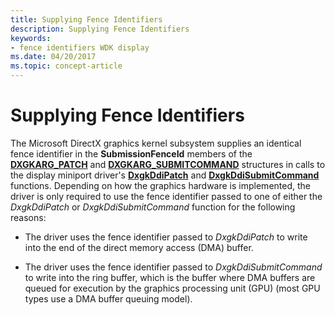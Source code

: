 ```yaml
---
title: Supplying Fence Identifiers
description: Supplying Fence Identifiers
keywords:
- fence identifiers WDK display
ms.date: 04/20/2017
ms.topic: concept-article
---
```


# Supplying Fence Identifiers


The Microsoft DirectX graphics kernel subsystem supplies an identical fence identifier in the **SubmissionFenceId** members of the [**DXGKARG\_PATCH**](/windows-hardware/drivers/ddi/d3dkmddi/ns-d3dkmddi-_dxgkarg_patch) and [**DXGKARG\_SUBMITCOMMAND**](/windows-hardware/drivers/ddi/d3dkmddi/ns-d3dkmddi-_dxgkarg_submitcommand) structures in calls to the display miniport driver's [**DxgkDdiPatch**](/windows-hardware/drivers/ddi/d3dkmddi/nc-d3dkmddi-dxgkddi_patch) and [**DxgkDdiSubmitCommand**](/windows-hardware/drivers/ddi/d3dkmddi/nc-d3dkmddi-dxgkddi_submitcommand) functions. Depending on how the graphics hardware is implemented, the driver is only required to use the fence identifier passed to one of either the *DxgkDdiPatch* or *DxgkDdiSubmitCommand* function for the following reasons:

-   The driver uses the fence identifier passed to *DxgkDdiPatch* to write into the end of the direct memory access (DMA) buffer.

-   The driver uses the fence identifier passed to *DxgkDdiSubmitCommand* to write into the ring buffer, which is the buffer where DMA buffers are queued for execution by the graphics processing unit (GPU) (most GPU types use a DMA buffer queuing model).

 

